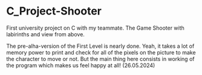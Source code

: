 # C_Project-Shooter
First university project on C with my teammate. The Game Shooter with labirinths and view from above.

The pre-alha-version of the First Level is nearly done. Yeah, it takes a lot of memory power to print and check
for all of the pixels on the picture to make the character to move or not. But the main thing here consists
in working of the program which makes us feel happy at all! (26.05.2024)
